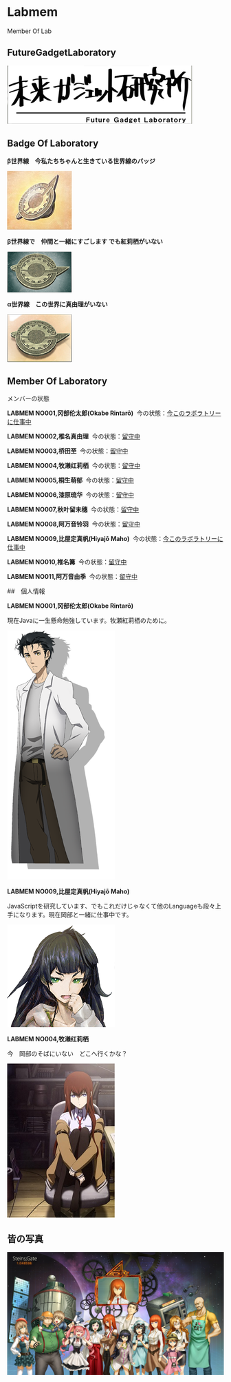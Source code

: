 # Labmem
Member Of Lab

## FutureGadgetLaboratory
![LabPicture](https://github.com/Future-Gadget-Laboratory/Labmem/blob/master/%E6%9C%AA%E6%9D%A5%E9%81%93%E5%85%B7%E7%A0%94%E7%A9%B6%E6%89%80-2.png)

## Badge Of Laboratory
**β世界線　今私たちちゃんと生きている世界線のバッジ**

![CurrentBadge](https://github.com/Future-Gadget-Laboratory/Labmem/blob/master/%E6%9C%AA%E6%9D%A5%E9%81%93%E5%85%B7%E7%A0%94%E7%A9%B6%E6%89%80-%E5%BE%BD%E7%AB%A0-2-min.jpg )

**β世界線で　仲間と一緒にすごします でも紅莉栖がいない**

![βBadge](https://github.com/Future-Gadget-Laboratory/Labmem/blob/master/%E5%BE%BD%E7%AB%A0%CE%B2-2-min.png )

**α世界線　この世界に真由理がいない**

![αBadge](https://github.com/Future-Gadget-Laboratory/Labmem/blob/master/%E5%BE%BD%E7%AB%A0%CE%B1-2-min.png )
## Member Of Laboratory

メンバーの状態

**LABMEM NO001,冈部伦太郎(Okabe Rintarō)**  今の状態：[今このラボラトリーに仕事中](https://github.com/smallclover)

**LABMEM NO002,椎名真由理**  今の状態：[留守中](#)

**LABMEM NO003,桥田至**  今の状態：[留守中](#)

**LABMEM NO004,牧濑红莉栖**  今の状態：[留守中](#)

**LABMEM NO005,桐生萌郁**  今の状態：[留守中](#)

**LABMEM NO006,漆原琉华**  今の状態：[留守中](#)

**LABMEM NO007,秋叶留未穗**  今の状態：[留守中](#)

**LABMEM NO008,阿万音铃羽**  今の状態：[留守中](#)

**LABMEM NO009,比屋定真帆(Hiyajō Maho)**  今の状態：[今このラボラトリーに仕事中](https://github.com/netsails)

**LABMEM NO010,椎名篝**  今の状態：[留守中](#)

**LABMEM NO011,阿万音由季**  今の状態：[留守中](#)

##　個人情報

**LABMEM NO001,冈部伦太郎(Okabe Rintarō)** 

現在Javaに一生懸命勉強しています。牧瀬紅莉栖のために。

![Okabe Rintarō](https://github.com/Future-Gadget-Laboratory/Labmem/blob/master/LabMemerPic/%E5%86%88%E9%83%A8%E4%BC%A6%E5%A4%AA%E9%83%8E.png)

**LABMEM NO009,比屋定真帆(Hiyajō Maho)**

JavaScriptを研究しています、でもこれだけじゃなくて他のLanguageも段々上手になります。現在岡部と一緒に仕事中です。

![Hiyajō Maho](https://github.com/Future-Gadget-Laboratory/Labmem/blob/master/LabMemerPic/%E6%AF%94%E5%B1%8B%E5%AE%9A%E7%9C%9F%E5%B8%86.png)

**LABMEM NO004,牧濑红莉栖**

今　岡部のそばにいない　どこへ行くかな？

![Hiyajō Maho](https://github.com/Future-Gadget-Laboratory/Labmem/blob/master/LabMemerPic/%E7%89%A7%E7%80%AC%E7%B4%85%E8%8E%89%E6%A0%96.jpg)

## 皆の写真
![LabMemberPicture](https://github.com/Future-Gadget-Laboratory/Labmem/blob/master/%E5%A4%A7%E5%AE%B6.jpg)

